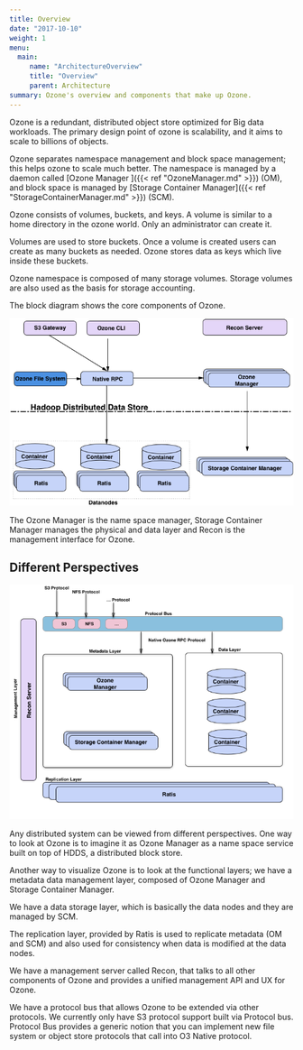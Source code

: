 ```yaml
---
title: Overview
date: "2017-10-10"
weight: 1
menu: 
  main:
     name: "ArchitectureOverview"
     title: "Overview"
     parent: Architecture
summary: Ozone's overview and components that make up Ozone.
---
```


<!---
  Licensed to the Apache Software Foundation (ASF) under one or more
  contributor license agreements.  See the NOTICE file distributed with
  this work for additional information regarding copyright ownership.
  The ASF licenses this file to You under the Apache License, Version 2.0
  (the "License"); you may not use this file except in compliance with
  the License.  You may obtain a copy of the License at

      http://www.apache.org/licenses/LICENSE-2.0

  Unless required by applicable law or agreed to in writing, software
  distributed under the License is distributed on an "AS IS" BASIS,
  WITHOUT WARRANTIES OR CONDITIONS OF ANY KIND, either express or implied.
  See the License for the specific language governing permissions and
  limitations under the License.
-->

Ozone is a redundant, distributed object store optimized for Big data
workloads. The primary design point of ozone is scalability, and it aims to
scale to billions of objects.

Ozone separates namespace management and block space management; this helps
ozone to scale much better. The namespace is managed by a daemon called
[Ozone Manager ]({{< ref "OzoneManager.md" >}}) (OM),  and block space is
managed by [Storage Container Manager]({{< ref "StorageContainerManager.md" >}}) (SCM).


Ozone consists of volumes, buckets, and keys.
A volume is similar to a home directory in the ozone world.
Only an administrator can create it.

Volumes are used to store buckets.
Once a volume is created users can create as many buckets as needed.
Ozone stores data as keys which live inside these buckets.

Ozone namespace is composed of many storage volumes.
Storage volumes are also used as the basis for storage accounting.

The block diagram shows the core components of Ozone.

![Architecture diagram](ozoneBlockDiagram.png)

The Ozone Manager is the name space manager, Storage Container Manager
manages the physical and data layer and Recon is the management interface for
Ozone.


## Different Perspectives

![FunctionalOzone](FunctionalOzone.png)

Any distributed system can be viewed from different perspectives. One way to
look at Ozone is to imagine it as Ozone Manager as a name space service built on
 top of HDDS, a distributed block store.

Another way to visualize Ozone is to look at the functional layers; we have a
 metadata data management layer, composed of Ozone Manager and Storage
 Container Manager.

We have a data storage layer, which is basically the data nodes and they are
 managed by SCM.

The replication layer, provided by Ratis is used to replicate metadata (OM and SCM)
and also used for consistency when data is modified at the
data nodes.

We have a management server called Recon, that talks to all other components
of Ozone and provides a unified management API and UX for Ozone.

We have a protocol bus that allows Ozone to be extended via other
protocols. We currently only have S3 protocol support built via Protocol bus.
Protocol Bus provides a generic notion that you can implement new file system
 or object store protocols that call into O3 Native protocol.

